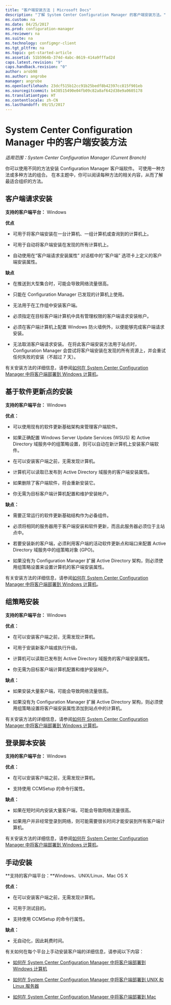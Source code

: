 ```yaml
---
title: "客户端安装方法 | Microsoft Docs"
description: "了解 System Center Configuration Manager 的客户端安装方法。"
ms.custom: na
ms.date: 04/25/2017
ms.prod: configuration-manager
ms.reviewer: na
ms.suite: na
ms.technology: configmgr-client
ms.tgt_pltfrm: na
ms.topic: get-started-article
ms.assetid: 51b5964b-374d-4abc-8619-414a9fffad2d
caps.latest.revision: "9"
caps.handback.revision: "0"
author: arob98
ms.author: angrobe
manager: angrobe
ms.openlocfilehash: 23dcf515b12cc91b25bedf8b42397cc815f901eb
ms.sourcegitcommit: b438515490e04fb09c82a8af642d38e9a0605178
ms.translationtype: HT
ms.contentlocale: zh-CN
ms.lasthandoff: 09/15/2017
---
```

# <a name="client-installation-methods-in-system-center-configuration-manager"></a>System Center Configuration Manager 中的客户端安装方法

*适用范围：System Center Configuration Manager (Current Branch)*

你可以使用不同的方法安装 Configuration Manager 客户端软件。 可使用一种方法或多种方法的组合。 在本主题中，你可以阅读每种方法的相关内容，从而了解最适合组织的方法。  

## <a name="client-push-installation"></a>客户端请求安装  

 **支持的客户端平台：** Windows  

 **优点**  

-   可用于将客户端安装在一台计算机、一组计算机或查询到的计算机上。  

-   可用于自动将客户端安装在发现的所有计算机上。  

-   自动使用在“客户端请求安装属性”  对话框中的“客户端”  选项卡上定义的客户端安装属性。  

 **缺点**  

-   在推送到大型集合时，可能会导致网络流量很高。  

-   只能在 Configuration Manager 已发现的计算机上使用。  

-   无法用于在工作组中安装客户端。  

-   必须指定在目标客户端计算机中具有管理权限的客户端请求安装帐户。  

-   必须在客户端计算机上配置 Windows 防火墙例外，以便能够完成客户端请求安装。  

-   无法取消客户端请求安装。 在将此客户端安装方法用于站点时，Configuration Manager 会尝试将客户端安装在发现的所有资源上，并会重试任何失败的安装（不超过 7 天）。  

 有关安装方法的详细信息，请参阅[如何在 System Center Configuration Manager 中将客户端部署到 Windows 计算机](../../../../core/clients/deploy/deploy-clients-to-windows-computers.md)。  

## <a name="software-update-point-based-installation"></a>基于软件更新点的安装  
 **支持的客户端平台：** Windows  

 **优点：**  

-   可以使用现有的软件更新基础架构来管理客户端软件。  

-   如果正确配置 Windows Server Update Services (WSUS) 和 Active Directory 域服务中的组策略设置，则可以自动在新计算机上安装客户端软件。  

-   在可以安装客户端之前，无需发现计算机。  

-   计算机可以读取已发布到 Active Directory 域服务的客户端安装属性。  

-   如果删除了客户端软件，将会重新安装它。  

-   你无需为目标客户端计算机配置和维护安装帐户。  

 **缺点：**  

-   需要正常运行的软件更新基础结构作为必备组件。  

-   必须将相同的服务器用于客户端安装和软件更新，而且此服务器必须位于主站点中。  

-   若要安装新的客户端，必须利用客户端的活动软件更新点和端口来配置 Active Directory 域服务中的组策略对象 (GPO)。  

-   如果没有为 Configuration Manager 扩展 Active Directory 架构，则必须使用组策略设置来设置计算机的客户端安装属性。  

 有关安装方法的详细信息，请参阅[如何在 System Center Configuration Manager 中将客户端部署到 Windows 计算机](../../../../core/clients/deploy/deploy-clients-to-windows-computers.md)。  

## <a name="group-policy-installation"></a>组策略安装  
 **支持的客户端平台：** Windows  

 **优点：**  

-   在可以安装客户端之前，无需发现计算机。  

-   可用于安装新客户端或执行升级。  

-   计算机可以读取已发布到 Active Directory 域服务的客户端安装属性。  

-   你无需为目标客户端计算机配置和维护安装帐户。  

 **缺点：**  

-   如果安装大量客户端，可能会导致网络流量很高。  

-   如果没有为 Configuration Manager 扩展 Active Directory 架构，则必须使用组策略设置将客户端安装属性添加到站点中的计算机。  

 有关安装方法的详细信息，请参阅[如何在 System Center Configuration Manager 中将客户端部署到 Windows 计算机](../../../../core/clients/deploy/deploy-clients-to-windows-computers.md)。  

## <a name="logon-script-installation"></a>登录脚本安装  
 **支持的客户端平台：** Windows  

 **优点：**  

-   在可以安装客户端之前，无需发现计算机。  

-   支持使用 CCMSetup 的命令行属性。  

 **缺点：**  

-   如果在短时间内安装大量客户端，可能会导致网络流量很高。  

-   如果用户并非经常登录到网络，则可能需要很长时间才能安装到所有客户端计算机。  

 有关安装方法的详细信息，请参阅[如何在 System Center Configuration Manager 中将客户端部署到 Windows 计算机](../../../../core/clients/deploy/deploy-clients-to-windows-computers.md)。  

## <a name="manual-installation"></a>手动安装  
 **支持的客户端平台：**Windows、UNIX/Linux、Mac OS X  

 **优点：**  

-   在可以安装客户端之前，无需发现计算机。  

-   可用于测试目的。  

-   支持使用 CCMSetup 的命令行属性。  

 **缺点：**  

-   无自动化，因此耗费时间。  

 有关如何在每个平台上手动安装客户端的详细信息，请参阅以下内容：  

-   [如何在 System Center Configuration Manager 中将客户端部署到 Windows 计算机](../../../../core/clients/deploy/deploy-clients-to-windows-computers.md)  

-   [如何在 System Center Configuration Manager 中将客户端部署到 UNIX 和 Linux 服务器](../../../../core/clients/deploy/deploy-clients-to-unix-and-linux-servers.md)  

-   [如何在 System Center Configuration Manager 中将客户端部署到 Mac](../../../../core/clients/deploy/deploy-clients-to-macs.md)  
